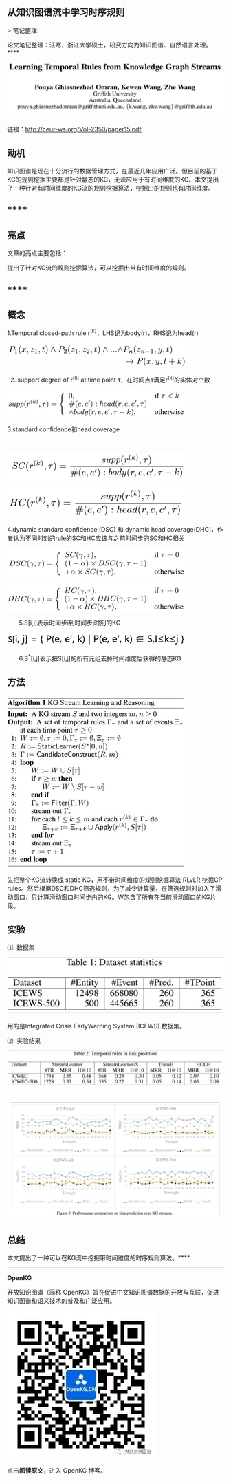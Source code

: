 
## 从知识图谱流中学习时序规则

&gt; 笔记整理: 

论文笔记整理：汪寒，浙江大学硕士，研究方向为知识图谱、自然语言处理。****

![](img/从知识图谱流中学习时序规则.md_1.png)

链接：http://ceur-ws.org/Vol-2350/paper15.pdf

## 

## **动机**

知识图谱是现在十分流行的数据管理方式，在最近几年应用广泛。但目前的基于KG的规则挖掘主要都是针对静态的KG，无法应用于有时间维度的KG。本文提出了一种针对有时间维度的KG流的规则挖掘算法，挖掘出的规则也有时间维度。

## ****

## **亮点**

文章的亮点主要包括：

提出了针对KG流的规则挖掘算法，可以挖掘出带有时间维度的规则。

## ****

## **概念**

1.Temporal closed-path rule r<sup>(k)</sup>，LHS记为body(r)，RHS记为head(r)

![](img/从知识图谱流中学习时序规则.md_2.png)

2. support degree of r<sup>(k)</sup> at time point τ，在时间点τ满足r<sup>(k)</sup>的实体对个数

![](img/从知识图谱流中学习时序规则.md_3.png)

3.standard confidence和head coverage

 

![](img/从知识图谱流中学习时序规则.md_4.png)



![](img/从知识图谱流中学习时序规则.md_5.png)

4.dynamic standard confidence (DSC) 和 dynamic head coverage(DHC)，作者认为不同时刻的rule的SC和HC应该与之前时间步的SC和HC相关

![](img/从知识图谱流中学习时序规则.md_6.png)

![](img/从知识图谱流中学习时序规则.md_7.png)

       5.S[i,j]表示时间步i到时间步j时刻的KG

![](img/从知识图谱流中学习时序规则.md_8.png)

       6.S<sup>*</sup>[i,j]表示把S[i,j]的所有元组去掉时间维度后获得的静态KG

## 

## **方法**

![](img/从知识图谱流中学习时序规则.md_9.png)

先把整个KG流转换成 static KG，用不带时间维度的规则挖掘算法 RLvLR 挖掘CP rules。然后根据DSC和DHC筛选规则，为了减少计算量，在筛选规则时加入了滑动窗口，只计算滑动窗口时间步内的KG。W包含了所有在当前滑动窗口的KG片段。

## 

## **实验**                                                                

⑴. 数据集

![](img/从知识图谱流中学习时序规则.md_10.png)

用的是Integrated Crisis EarlyWarning System (ICEWS) 数据集。

⑵. 实验结果





![](img/从知识图谱流中学习时序规则.md_11.png)

## ![](img/从知识图谱流中学习时序规则.md_12.png)

## **总结**                                                  

本文提出了一种可以在KG流中挖掘带时间维度的时序规则算法。****



** **

**OpenKG**



开放知识图谱（简称 OpenKG）旨在促进中文知识图谱数据的开放与互联，促进知识图谱和语义技术的普及和广泛应用。

![](img/从知识图谱流中学习时序规则.md_13.jpeg)

点击**阅读原文**，进入 OpenKG 博客。

